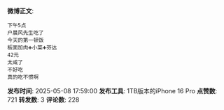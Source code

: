 **微博正文**: 
```
下午5点
户晨风先生吃了
今天的第一顿饭
板面加肉➕小菜➕芬达
42元
太咸了
不好吃
真的吃不惯啊
```
**发布时间**: 2025-05-08 17:59:00
**发布工具**: 1TB版本的iPhone 16 Pro
**点赞数**: 721
**转发数**: 3
**评论数**: 228
